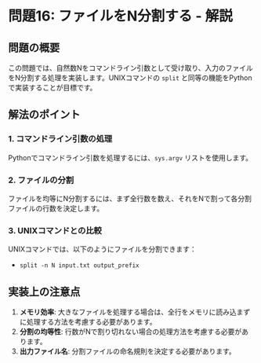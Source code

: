 # 問題16: ファイルをN分割する - 解説

## 問題の概要
この問題では、自然数Nをコマンドライン引数として受け取り、入力のファイルをN分割する処理を実装します。UNIXコマンドの `split` と同等の機能をPythonで実装することが目標です。

## 解法のポイント

### 1. コマンドライン引数の処理
Pythonでコマンドライン引数を処理するには、`sys.argv` リストを使用します。

### 2. ファイルの分割
ファイルを均等にN分割するには、まず全行数を数え、それをNで割って各分割ファイルの行数を決定します。

### 3. UNIXコマンドとの比較
UNIXコマンドでは、以下のようにファイルを分割できます：
- `split -n N input.txt output_prefix`

## 実装上の注意点
1. **メモリ効率**: 大きなファイルを処理する場合は、全行をメモリに読み込まずに処理する方法を考慮する必要があります。
2. **分割の均等性**: 行数がNで割り切れない場合の処理方法を考慮する必要があります。
3. **出力ファイル名**: 分割ファイルの命名規則を決定する必要があります。
